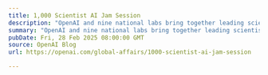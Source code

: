```yaml
---
title: 1,000 Scientist AI Jam Session
description: "OpenAI and nine national labs bring together leading scientists for first-of-its kind event."
summary: "OpenAI and nine national labs bring together leading scientists for first-of-its kind event."
pubDate: Fri, 28 Feb 2025 08:00:00 GMT
source: OpenAI Blog
url: https://openai.com/global-affairs/1000-scientist-ai-jam-session

---
```



